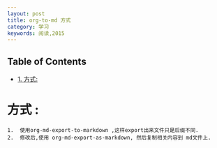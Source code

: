 ```yaml
---
layout: post
title: org-to-md 方式
category: 学习
keywords: 阅读,2015
---
```


<div id="table-of-contents">
<h2>Table of Contents</h2>
<div id="text-table-of-contents">
<ul>
<li><a href="#sec-1">1. 方式:</a></li>
</ul>
</div>
</div>



# 方式 :<a id="sec-1" name="sec-1"></a>

    1.  使用org-md-export-to-markdown ,这样export出来文件只是后缀不同.
    2.  修改后,使用 org-md-export-as-markdown, 然后复制相关内容到 md文件上.
